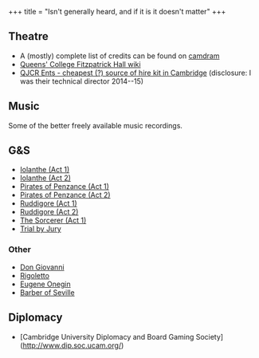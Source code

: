 +++
title = "Isn't generally heard, and if it is it doesn't matter"
+++

## Theatre

* A (mostly) complete list of credits can be found on
[camdram](https://www.camdram.net/people/benjamin-gill)
* [Queens' College Fitzpatrick Hall wiki](https://fitzpat.soc.srcf.net)
* [QJCR Ents - cheapest (?) source of hire kit in Cambridge](http://qents.org/)
(disclosure: I was their technical director 2014--15)

## Music
Some of the better freely available music recordings.

## G&S

* [Iolanthe (Act 1)](https://www.youtube.com/watch?v=FAGNd7vAZJk)
* [Iolanthe (Act 2)](https://www.youtube.com/watch?v=xEqJPCfzKng)
* [Pirates of Penzance (Act 1)](https://www.youtube.com/watch?v=mp9pKUca_JY)
* [Pirates of Penzance (Act 2)](https://www.youtube.com/watch?v=5ABwl994bt0)
* [Ruddigore (Act 1)](https://www.youtube.com/watch?v=SuO6P71x7yQ)
* [Ruddigore (Act 2)](https://www.youtube.com/watch?v=PfpmTi042TU)
* [The Sorcerer (Act 1)](https://www.youtube.com/watch?v=Z7pOrzjvxr0)
* [Trial by Jury](https://www.youtube.com/watch?v=hM831_aDYfQ)

### Other

* [Don Giovanni](https://youtu.be/_6Csn-YCwIo?t=160)
* [Rigoletto](https://www.youtube.com/watch?v=Bkh8Txyh3NY)
* [Eugene Onegin](https://www.youtube.com/watch?v=n1Crz87zAfI)
* [Barber of Seville](https://youtu.be/enEVv02f6bo?t=156)

## Diplomacy

* [Cambridge University Diplomacy and Board Gaming Society]
(http://www.dip.soc.ucam.org/)
